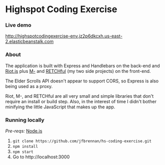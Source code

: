 # Highspot Coding Exercise

### Live demo
http://highspotcodingexercise-env.jz2p6dkcxh.us-east-2.elasticbeanstalk.com 

### About
The application is built with Express and Handlebars on the back-end and [Riot.js](https://riot.js.org) plus [M-](http://m-docs.org) and [RETCHful](https://github.com/jfbrennan/retchful) (my two side projects)  on the front-end.

The Elder Scrolls API doesn't appear to support CORS, so Express is also being used as a proxy.

Riot, M-, and RETCHful are all very small and simple libraries that don't require an install or build step. Also, in the interest of time I didn't bother minifying the little JavaScript that makes up the app.

### Running locally
_Pre-reqs:_ [Node.js](https://nodejs.org/en/)

1. `git clone https://github.com/jfbrennan/hs-coding-exercise.git`
1. `npm install`
1. `npm start`
1. Go to http://localhost:3000